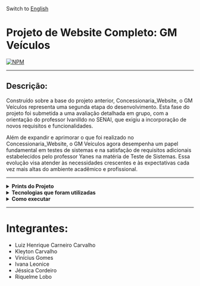 Switch to [English](README_en.md)

# Projeto de Website Completo: GM Veículos
[![NPM](https://img.shields.io/npm/l/react)](https://github.com/Dom-Luiz-III/JM_Veiculos/blob/main/LICENSE) 

---
## Descrição:
Construído sobre a base do projeto anterior, Concessionaria_Website, o GM Veículos representa uma segunda etapa do desenvolvimento. Esta fase do projeto foi submetida a uma avaliação detalhada em grupo, com a orientação do professor Ivanilldo no SENAI, que exigiu a incorporação de novos requisitos e funcionalidades.

Além de expandir e aprimorar o que foi realizado no Concessionaria_Website, o GM Veículos agora desempenha um papel fundamental em testes de sistemas e na satisfação de requisitos adicionais estabelecidos pelo professor Yanes na matéria de Teste de Sistemas. Essa evolução visa atender às necessidades crescentes e às expectativas cada vez mais altas do ambiente acadêmico e profissional.

---

<details>
  <summary> <b> Prints do Projeto </b> </summary>
<p>

Página inicial, onde é possível ver detalhes da empresa, entrar em contato e criar um cadastro de cliente:

![Web 1](https://github.com/Dom-Luiz-III/JM_Veiculos/blob/main/core/static/images/print1.png)

Seções da navbar para ver veículos disponíveis:

![Web 2](https://github.com/Dom-Luiz-III/JM_Veiculos/blob/main/core/static/images/print2.5.png)

Pagina onde se vê os carros que estão disponíveis no Banco de Dados da empresa, tendo a opção de comprar nele como uma simulação:

![Web 3](https://github.com/Dom-Luiz-III/JM_Veiculos/blob/main/core/static/images/print2.png)

Área para logar como admin:

![Web 4](https://github.com/Dom-Luiz-III/JM_Veiculos/blob/main/core/static/images/print3.png)

Página do administrador:

![Web 5](https://github.com/Dom-Luiz-III/JM_Veiculos/blob/main/core/static/images/print4.png)

Página onde é possível adicionar, editar e excluir carros a venda ou vendidos:

![Web 6](https://github.com/Dom-Luiz-III/JM_Veiculos/blob/main/core/static/images/print5.png)

</p>
</details>

<details>
  <summary> <b> Tecnologias que foram utilizadas </b> </summary>
<p>

- Python para Back End
- HTML - CSS para Front
- Pillow para adição de imagens
- Django para CRUD, integração e criação de sites
- Bootstrap como framework Front End
- JavaScript para detalhes do site e exceções
- SQlite como linguagem de Banco de Dados
- Selenium para teste de sistemas

</p>
</details>

<details>
  <summary> <b> Como executar </b> </summary>
<p>

Instale o Python pelo computador e alguma IDE para usá-lo (pode ser o PyCharm ou VS Code), acessando o terminal Python, instale esses programas através do comando "pip install" e o nome dele:

- Django
- gunicorn
- pytz
- sqlparse
- whitenoise
- Pillow
- django-adminlte2

Com tudo instalado, execute o comando "python manage.py runserver" na pasta "JM_Veiculos" pelo terminal python, se tudo der certo ele vai criar algo como "Starting development server at http://127.0.0.1:7000/" e com o link HTTP você consegue acessar o site.

</p>
</details>

---

# Integrantes:
- Luiz Henrique Carneiro Carvalho
- Kleyton Carvalho
- Vinícius Gomes
- Ivana Leonice
- Jéssica Cordeiro
- Riquelme Lobo
